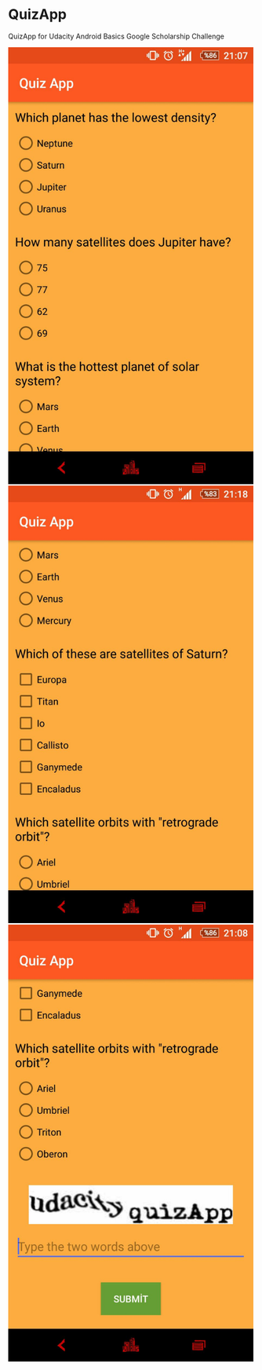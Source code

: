 # QuizApp
QuizApp for Udacity Android Basics Google Scholarship Challenge

<img src="screenshot1.jpeg"  width="500"></img>
<br>
<img src="screenshot2.jpeg" width="500"></img>
<br>
<img src="screenshot3.jpeg" width="500"></img>
